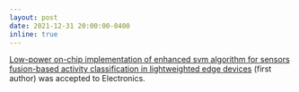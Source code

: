 ```yaml
---
layout: post
date: 2021-12-31 20:00:00-0400
inline: true
---
```


[Low-power on-chip implementation of enhanced svm algorithm for sensors fusion-based activity classification in lightweighted edge devices](https://www.mdpi.com/2079-9292/11/1/139) (first author) was accepted to Electronics.
